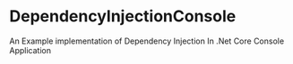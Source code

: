 # DependencyInjectionConsole
An Example implementation of Dependency Injection In .Net Core Console Application
